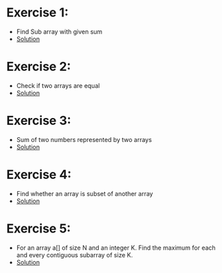 # Exercise 1:
 * Find Sub array with given sum
 * [Solution](https://github.com/Subathra19/Data-Structures-and-Algorithms/blob/main/Exercises/Array/Exercise1.c)
# Exercise 2:
 * Check  if two arrays are equal
 * [Solution](https://github.com/Subathra19/Data-Structures-and-Algorithms/blob/main/Exercises/Array/Exercise2.c)
# Exercise 3:
 * Sum of two numbers represented by two arrays
 * [Solution](https://github.com/Subathra19/Data-Structures-and-Algorithms/blob/main/Exercises/Array/Exercise3.c)
# Exercise 4:
 * Find whether an array is subset of another array 
 * [Solution](https://github.com/Subathra19/Data-Structures-and-Algorithms/blob/main/Exercises/Array/Exercise4.c)
# Exercise 5:
 * For an array a[] of size N and an integer K. Find the maximum for each and every contiguous subarray of size K.
 * [Solution](https://github.com/Subathra19/Data-Structures-and-Algorithms/blob/main/Exercises/Array/Exercise5.c)	
